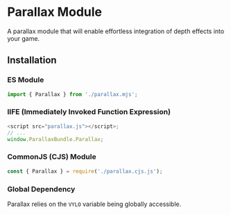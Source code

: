 # Parallax Module 
A parallax module that will enable effortless integration of depth effects into your game.

## Installation

### ES Module

```js
import { Parallax } from './parallax.mjs';
```

### IIFE (Immediately Invoked Function Expression)

```js
<script src="parallax.js"></script>;
// ...
window.ParallaxBundle.Parallax;
```

### CommonJS (CJS) Module

```js
const { Parallax } = require('./parallax.cjs.js');
```

### Global Dependency

Parallax relies on the `VYLO` variable being globally accessible.
